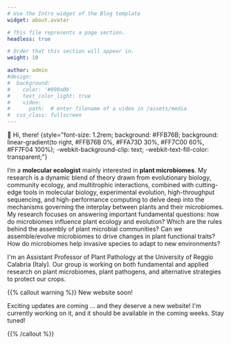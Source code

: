 ```yaml
---
# Use the Intro widget of the Blog template
widget: about.avatar

# This file represents a page section.
headless: true

# Order that this section will appear in.
weight: 10

author: admin
#design:
#  background:
#    color: '#090a0b'
#    text_color_light: true
#    video:
#      path:  # enter filename of a video in /assets/media
#  css_class: fullscreen
---
```


👋 Hi, there! 
{style="font-size: 1.2rem; background: #FFB76B; background: linear-gradient(to right, #FFB76B 0%, #FFA73D 30%, #FF7C00 60%, #FF7F04 100%); -webkit-background-clip: text; -webkit-text-fill-color: transparent;"}

I’m a **molecular ecologist** mainly interested in **plant microbiomes**. My research is a dynamic blend of theory drawn from evolutionary biology, community ecology, and multitrophic interactions, combined with cutting-edge tools in molecular biology, experimental evolution, high-throughput sequencing, and high-performance computing to delve deep into the mechanisms governing the interplay between plants and their microbiomes. My research focuses on answering important fundamental questions: how do microbiomes influence plant ecology and evolution? Which are the rules behind the assembly of plant microbial communities? Can we assemble/evolve microbiomes to drive changes in plant functional traits? How do microbiomes help invasive species to adapt to new environments? 

I'm an Assistant Professor of Plant Pathology at the University of Reggio Calabria (Italy). Our group is working on both fundamental and applied research on plant microbiomes, plant pathogens, and alternative strategies to protect our crops.

{{% callout warning %}} New website soon!

Exciting updates are coming ... and they deserve a new website! I'm currently working on it, and it should be available in the coming weeks. Stay tuned!

{{% /callout %}}
